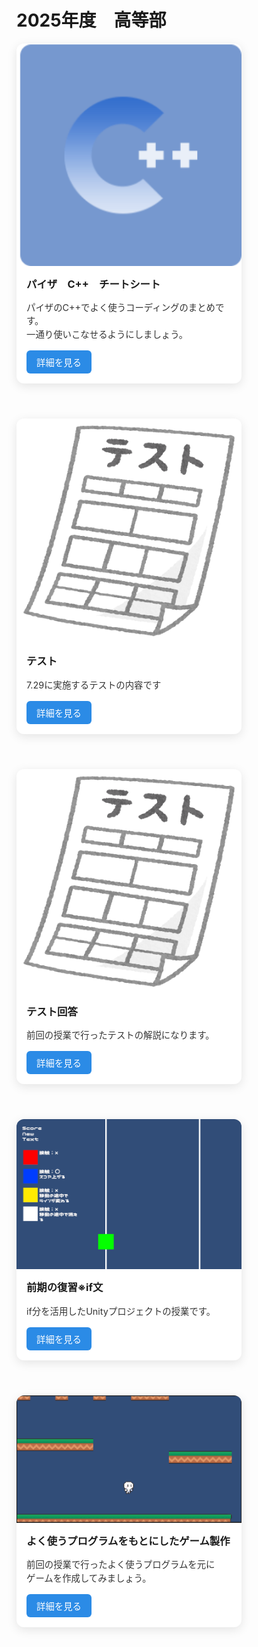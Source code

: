 # 2025年度　高等部

<div style="display: flex; flex-wrap: wrap; gap: 1.5rem;">

  <div style="
    max-width: 360px;
    background-color: white;
    border-radius: 12px;
    overflow: hidden;
    box-shadow: 0 4px 16px rgba(0, 0, 0, 0.1);
    transition: transform 0.2s, box-shadow 0.2s;
    margin-bottom: 2rem;
  ">
    <img src="Image/C++.png" alt="Runゲーム画像" style="width: 100%; display: block;" />
    <div style="padding: 1rem;">
      <h3 style="margin-top: 0;">パイザ　C++　チートシート</h3>
      <p style="font-size: 0.9rem; color: #333; line-height: 1.5;">
        パイザのC++でよく使うコーディングのまとめです。</br>
        一通り使いこなせるようにしましょう。
      </p>
      <a href="#/HighSchool_2025/CheetSheet.md" style="
        display: inline-block;
        background-color: #2b8be6;
        color: white;
        padding: 0.5rem 1rem;
        border-radius: 6px;
        font-size: 0.9rem;
        text-decoration: none;
      ">詳細を見る</a>
    </div>
  </div>

  <div style="
   max-width: 360px;
   background-color: white;
   border-radius: 12px;
   overflow: hidden;
   box-shadow: 0 4px 16px rgba(0, 0, 0, 0.1);
   transition: transform 0.2s, box-shadow 0.2s;
   margin-bottom: 2rem;
  ">
   <img src="Image/Test.png" alt="Runゲーム画像" style="width: 100%; display: block;" />
   <div style="padding: 1rem;">
     <h3 style="margin-top: 0;">テスト</h3>
     <p style="font-size: 0.9rem; color: #333; line-height: 1.5;">
       7.29に実施するテストの内容です</br>
     </p>
     <a href="#/HighSchool_2025/Test1.md" style="
       display: inline-block;
       background-color: #2b8be6;
       color: white;
       padding: 0.5rem 1rem;
       border-radius: 6px;
       font-size: 0.9rem;
       text-decoration: none;
     ">詳細を見る</a>
   </div>
 </div>

 <div style="
    max-width: 360px;
    background-color: white;
    border-radius: 12px;
    overflow: hidden;
    box-shadow: 0 4px 16px rgba(0, 0, 0, 0.1);
    transition: transform 0.2s, box-shadow 0.2s;
    margin-bottom: 2rem;
  ">
    <img src="Image/Test.png" alt="C言語テスト回答" style="width: 100%; display: block;" />
    <div style="padding: 1rem;">
      <h3 style="margin-top: 0;">テスト回答</h3>
      <p style="font-size: 0.9rem; color: #333; line-height: 1.5;">
        前回の授業で行ったテストの解説になります。
      </p>
      <a href="#/HighSchool_2025/Test1_Answer.md" style="
        display: inline-block;
        background-color: #2b8be6;
        color: white;
        padding: 0.5rem 1rem;
        border-radius: 6px;
        font-size: 0.9rem;
        text-decoration: none;
      ">詳細を見る</a>
    </div>
  </div>

  <div style="
    max-width: 360px;
    background-color: white;
    border-radius: 12px;
    overflow: hidden;
    box-shadow: 0 4px 16px rgba(0, 0, 0, 0.1);
    transition: transform 0.2s, box-shadow 0.2s;
    margin-bottom: 2rem;
  ">
    <img src="Image/HighSchool_2025/OneButtonTitle.png" alt="if分実演" style="width: 100%; display: block;" />
    <div style="padding: 1rem;">
      <h3 style="margin-top: 0;">前期の復習※if文</h3>
      <p style="font-size: 0.9rem; color: #333; line-height: 1.5;">
        if分を活用したUnityプロジェクトの授業です。
      </p>
      <a href="#/HighSchool_2025/OneButton_Unity.md" style="
        display: inline-block;
        background-color: #2b8be6;
        color: white;
        padding: 0.5rem 1rem;
        border-radius: 6px;
        font-size: 0.9rem;
        text-decoration: none;
      ">詳細を見る</a>
    </div>
  </div>

  <div style="
    max-width: 360px;
    background-color: white;
    border-radius: 12px;
    overflow: hidden;
    box-shadow: 0 4px 16px rgba(0, 0, 0, 0.1);
    transition: transform 0.2s, box-shadow 0.2s;
    margin-bottom: 2rem;
  ">
    <img src="Image/HighSchool_2025/JumpKingPlay.png" alt="if分実演" style="width: 100%; display: block;" />
    <div style="padding: 1rem;">
      <h3 style="margin-top: 0;">よく使うプログラムをもとにしたゲーム製作</h3>
      <p style="font-size: 0.9rem; color: #333; line-height: 1.5;">
        前回の授業で行ったよく使うプログラムを元に<br>
        ゲームを作成してみましょう。
      </p>
      <a href="#/HighSchool_2025/JumpKing.md" style="
        display: inline-block;
        background-color: #2b8be6;
        color: white;
        padding: 0.5rem 1rem;
        border-radius: 6px;
        font-size: 0.9rem;
        text-decoration: none;
      ">詳細を見る</a>
    </div>
  </div>

</div>